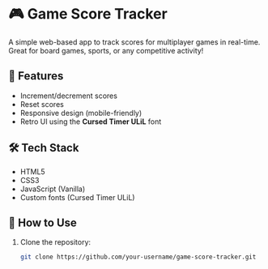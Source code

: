 # 🎮 Game Score Tracker

A simple web-based app to track scores for multiplayer games in real-time. Great for board games, sports, or any competitive activity!

## 🚀 Features

- Increment/decrement scores
- Reset scores
- Responsive design (mobile-friendly)
- Retro UI using the **Cursed Timer ULiL** font

## 🛠️ Tech Stack

- HTML5
- CSS3
- JavaScript (Vanilla)
- Custom fonts (Cursed Timer ULiL)


## 📂 How to Use

1. Clone the repository:
   ```bash
   git clone https://github.com/your-username/game-score-tracker.git
